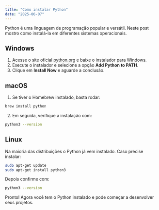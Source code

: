 ```yaml
---
title: "Como instalar Python"
date: "2025-06-07"
---
```


Python é uma linguagem de programação popular e versátil. Neste post mostro como instalá-la em diferentes sistemas operacionais.

## Windows

1. Acesse o site oficial [python.org](https://www.python.org) e baixe o instalador para Windows.
2. Execute o instalador e selecione a opção **Add Python to PATH**.
3. Clique em **Install Now** e aguarde a conclusão.

## macOS

1. Se tiver o Homebrew instalado, basta rodar:

```bash
brew install python
```

2. Em seguida, verifique a instalação com:

```bash
python3 --version
```

## Linux

Na maioria das distribuições o Python já vem instalado. Caso precise instalar:

```bash
sudo apt-get update
sudo apt-get install python3
```

Depois confirme com:

```bash
python3 --version
```

Pronto! Agora você tem o Python instalado e pode começar a desenvolver seus projetos.
